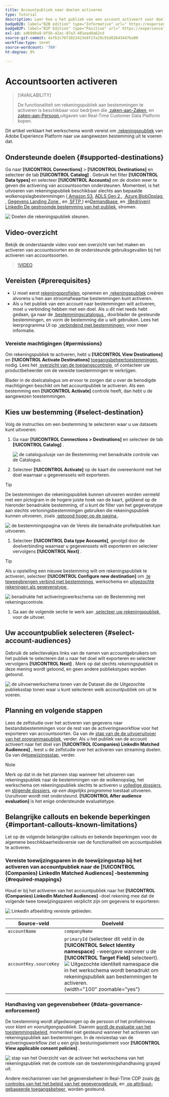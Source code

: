 ```yaml
---
title: Accountpubliek naar doelen activeren
type: Tutorial
description: Leer hoe u het publiek van een account activeert voor doelen
badgeB2B: label="B2B edition" type="Informative" url=" https://experienceleague.adobe.com/docs/experience-platform/rtcdp/intro/rtcdp-intro/overview.html?lang=nl-NL#rtcdp-editions newtab=true"
badgeB2P: label="B2P Edition" type="Positive" url=" https://experienceleague.adobe.com/docs/experience-platform/rtcdp/intro/rtcdp-intro/overview.html?lang=nl-NL#rtcdp-editions newtab=true"
exl-id: ad69d0a8-bf5b-42ac-97a3-401eadda62cd
source-git-commit: 4afb2c76f2022423e8f1fa29c91d02b43447ba90
workflow-type: tm+mt
source-wordcount: '789'
ht-degree: 0%

---
```


# Accountsoorten activeren

>[!AVAILABILITY]
>
>De functionaliteit om rekeningspubliek aan bestemmingen te activeren is beschikbaar voor bedrijven die [&#x200B; zaken-aan-Zaken &#x200B;](/help/rtcdp/overview.md#rtcdp-b2b) en [&#x200B; zaken-aan-Persoon &#x200B;](/help/rtcdp/overview.md#rtcdp-b2p) uitgaven van Real-Time Customer Data Platform kopen.

Dit artikel verklaart het werkschema wordt vereist om [&#x200B; rekeningspubliek &#x200B;](/help/segmentation/types/account-audiences.md) van Adobe Experience Platform naar uw aangewezen bestemming uit te voeren dat.

## Ondersteunde doelen {#supported-destinations}

Ga naar **[!UICONTROL Connections]** > **[!UICONTROL Destinations]** en selecteer de tab **[!UICONTROL Catalog]** . Gebruik het filter **[!UICONTROL Data types]** en selecteer **[!UICONTROL Accounts]** om de doelen weer te geven die activering van accountsoorten ondersteunen. Momenteel, is het uitvoeren van rekeningspubliek beschikbaar slechts aan bepaalde wolkenopslagbestemmingen ([&#x200B; Amazon S3 &#x200B;](/help/destinations/catalog/cloud-storage/amazon-s3.md), [&#x200B; ADLS Gen 2 &#x200B;](/help/destinations/catalog/cloud-storage/adls-gen2.md), [&#x200B; Azure BlobOpslag &#x200B;](/help/destinations/catalog/cloud-storage/azure-blob.md), [&#x200B; Gegevens Landing Zone &#x200B;](/help/destinations/catalog/cloud-storage/data-landing-zone.md), en [&#x200B; SFTP &#x200B;](/help/destinations/catalog/cloud-storage/sftp.md)) en [&#x200B; Demandbase &#x200B;](/help/destinations/catalog/advertising/demandbase.md) en [&#x200B; (Bedrijven) LinkedIn De gestroomde bestemming van het publiek &#x200B;](/help/destinations/catalog/social/linkedin-b2b.md) stromen.

![&#x200B; Doelen die rekeningspubliek steunen.](/help/destinations/assets/ui/activate-account-audiences/data-types-filter.png)

## Video-overzicht

Bekijk de onderstaande video voor een overzicht van het maken en activeren van accountsoorten en de ondersteunde gebruiksgevallen bij het activeren van accountsoorten.

>[!VIDEO](https://video.tv.adobe.com/v/338252/?learn=on)

## Vereisten {#prerequisites}

* U moet eerst [&#x200B; rekeningsprofielen &#x200B;](/help/rtcdp/accounts/account-profile-overview.md) opnemen en [&#x200B; rekeningspubliek &#x200B;](/help/segmentation/types/account-audiences.md) creëren alvorens u hen aan stroomafwaartse bestemmingen kunt activeren.
* Als u het publiek van een account naar bestemmingen wilt activeren, moet u verbinding hebben met een doel. Als u dit niet reeds hebt gedaan, ga naar de [&#x200B; bestemmingscatalogus &#x200B;](../catalog/overview.md), doorblader de gesteunde bestemmingen, en vorm de bestemming die u wilt gebruiken. Lees het leerprogramma UI op [&#x200B; verbindend met bestemmingen &#x200B;](./connect-destination.md) voor meer informatie.

### Vereiste machtigingen {#permissions}

Om rekeningspubliek te activeren, hebt u **[!UICONTROL View Destinations]** en **[!UICONTROL Activate Destinations]** [&#x200B; toegangsbeheertoestemmingen &#x200B;](/help/access-control/home.md#permissions) nodig. Lees het [&#x200B; overzicht van de toegangscontrole &#x200B;](/help/access-control/ui/overview.md) of contacteer uw productbeheerder om de vereiste toestemmingen te verkrijgen.

Blader in de doelcatalogus om ervoor te zorgen dat u over de benodigde machtigingen beschikt om het accountpubliek te activeren. Als een bestemming een **[!UICONTROL Activate]** controle heeft, dan hebt u de aangewezen toestemmingen.

## Kies uw bestemming {#select-destination}

Volg de instructies om een bestemming te selecteren waar u uw datasets kunt uitvoeren:

1. Ga naar **[!UICONTROL Connections > Destinations]** en selecteer de tab **[!UICONTROL Catalog]** .

   ![&#x200B; de cataloguslusje van de Bestemming met benadrukte controle van de Catalogus.](/help/destinations/assets/ui/export-datasets/catalog-tab.png)

1. Selecteer **[!UICONTROL Activate]** op de kaart die overeenkomt met het doel waarnaar u gegevenssets wilt exporteren.

>[!TIP]
>
>De bestemmingen die rekeningspubliek kunnen uitvoeren worden vermeld met een pictogram in de hogere juiste hoek van de kaart, gelijkend op de hieronder benadrukte bestemming, of u kunt de filter van het gegevenstype aan slechts vertoningsbestemmingen gebruiken die rekeningspubliek kunnen uitvoeren, zoals [&#x200B; getoond hoger op de pagina &#x200B;](#supported-destinations).

![&#x200B; de bestemmingspagina van de Vereis die benadrukte profielpubliek kan uitvoeren.](/help/destinations/assets/ui/activate-account-audiences/demandbase-icon-activate-account-audiences.png)

1. Selecteer **[!UICONTROL Data type Accounts]**, gevolgd door de doelverbinding waarnaar u gegevenssets wilt exporteren en selecteer vervolgens **[!UICONTROL Next]** .

>[!TIP]
> 
>Als u opstelling een nieuwe bestemming wilt om rekeningspubliek te activeren, selecteer **[!UICONTROL Configure new destination]** om [&#x200B; te teweegbrengen verbind met bestemmings &#x200B;](/help/destinations/ui/connect-destination.md) werkschema en [&#x200B; uitgezochte rekeningen als gegevenstype &#x200B;](/help/destinations/ui/connect-destination.md#segment-activation-or-dataset-exports).

![&#x200B; benadrukte het activeringswerkschema van de Bestemming met rekeningscontrole.](/help/destinations/assets/ui/activate-account-audiences/activate-account-audiences-highlighted.png)

1. Ga aan de volgende sectie te werk aan [&#x200B; selecteer uw rekeningspubliek &#x200B;](#select-profile-audiences) voor de uitvoer.

## Uw accountpubliek selecteren {#select-account-audiences}

Gebruik de selectievakjes links van de namen van accountgebruikers om het publiek te selecteren dat u naar het doel wilt exporteren en selecteer vervolgens **[!UICONTROL Next]** . Merk op dat slechts *rekeningspubliek* in deze mening wordt getoond, en geen andere publiekstypes worden getoond.

![&#x200B; de uitvoerwerkschema tonen van de Dataset die de Uitgezochte publieksstap tonen waar u kunt selecteren welk accountpubliek om uit te voeren.](/help/destinations/assets/ui/activate-account-audiences/select-account-audiences.png)

## Planning en volgende stappen

Lees de zelfstudie over het activeren van gegevens naar bestandsbestemmingen voor de rest van de activeringsworkflow voor het exporteren van accountsoorten. Ga van de [&#x200B; stap van de de uitvoeruitvoer van het programmapubliek &#x200B;](/help/destinations/ui/activate-batch-profile-destinations.md#scheduling) verder. Als u het publiek van de account activeert naar het doel van **[!UICONTROL (Companies) LinkedIn Matched Audiences]** , leest u de zelfstudie over het activeren van streaming doelen. Ga van de [&#x200B; toewijzingsstap &#x200B;](/help/destinations/ui/activate-segment-streaming-destinations.md#mapping) verder.

>[!NOTE]
>
>Merk op dat in de het plannen stap wanneer het uitvoeren van rekeningspubliek naar de bestemmingen van de wolkenopslag, het werkschema om rekeningspubliek slechts te activeren u [&#x200B; volledige dossiers &#x200B;](/help/destinations/ui/activate-batch-profile-destinations.md#export-full-files) en [&#x200B; stijgende dossiers &#x200B;](/help/destinations/ui/activate-batch-profile-destinations.md#export-incremental-files) _op een dagelijks programma_ toestaat uitvoeren. Uuruitvoer wordt niet ondersteund. **[!UICONTROL After audience evaluation]** is het enige ondersteunde evaluatietype.

## Belangrijke callouts en bekende beperkingen {#important-callouts-known-limitations}

Let op de volgende belangrijke callouts en bekende beperkingen voor de algemene beschikbaarheidsversie van de functionaliteit om accountpubliek te activeren.

### Vereiste toewijzingsparen in de toewijzingsstap bij het activeren van accountpubliek naar de **[!UICONTROL (Companies) LinkedIn Matched Audiences]** -bestemming {#required-mappings}

Houd er bij het activeren van het accountpubliek naar het **[!UICONTROL (Companies) LinkedIn Matched Audiences]** -doel rekening mee dat de volgende twee toewijzingsparen verplicht zijn om gegevens te exporteren:

![&#x200B; LinkedIn afbeelding vereiste gebieden.](/help/destinations/assets/ui/activate-account-audiences/linkedin-mapping-required-fields.png)

| Source-veld | Doelveld |
|---------|----------|
| `accountName` | `companyName` |
| `accountKey.sourceKey` | `primaryId` (selecteer dit veld in de **[!UICONTROL Select Identity namespace]** -weergave wanneer u de **[!UICONTROL Target Field]** selecteert). <br> ![&#x200B; Uitgezochte identiteit namespace die in het werkschema wordt benadrukt om rekeningspubliek aan bestemmingen te activeren.](/help/destinations/assets/ui/activate-account-audiences/identity-namespace-highlighted.png " Uitgezochte identiteit namespace die in het werkschema wordt benadrukt om rekeningspubliek aan bestemmingen te activeren."){width="100" zoomable="yes"} |

### Handhaving van gegevensbeheer {#data-governance-enforcement}

De toestemming wordt afgedwongen op de persoon of het profielniveau voor *klant en vooruitgangspubliek*. Daarom [&#x200B; wordt de evaluatie van het toestemmingsbeleid &#x200B;](/help/data-governance/enforcement/auto-enforcement.md#consent-policy-evaluation) momenteel niet gesteund wanneer het activeren van rekeningspubliek aan bestemmingen. In de revisiestap van de activeringsworkflow ziet u een grijs besturingselement voor **[!UICONTROL View applicable consent policies]** .

![&#x200B; stap van het Overzicht van de activeer het werkschema van het rekeningspubliek met de controle van de toestemmingshandhaving grayed uit.](/help/destinations/assets/ui/activate-account-audiences/consent-checks-greyed-out.png)

Andere mechanismen van het gegevensbeheer in Real-Time CDP zoals [&#x200B; de controles van het het beleid van het gegevensgebruik &#x200B;](/help/data-governance/enforcement/auto-enforcement.md#consent-policy-evaluation) en [&#x200B; op attribuut-gebaseerde toegangsbeheer &#x200B;](/help/destinations/home.md#attribute-based-access) worden gesteund.
